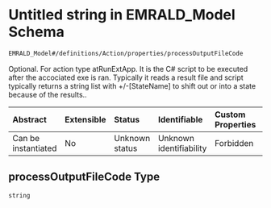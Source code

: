 # Untitled string in EMRALD\_Model Schema

```txt
EMRALD_Model#/definitions/Action/properties/processOutputFileCode
```

Optional. For action type atRunExtApp. It is the C# script to be executed after the accociated exe is ran. Typically it reads a result file and script typically returns a string list with +/-\[StateName] to shift out or into a state because of the results..

| Abstract            | Extensible | Status         | Identifiable            | Custom Properties | Additional Properties | Access Restrictions | Defined In                                                                                          |
| :------------------ | :--------- | :------------- | :---------------------- | :---------------- | :-------------------- | :------------------ | :-------------------------------------------------------------------------------------------------- |
| Can be instantiated | No         | Unknown status | Unknown identifiability | Forbidden         | Allowed               | none                | [EMRALD\_JsonSchemaV3\_0.json\*](../../../../out/EMRALD_JsonSchemaV3_0.json "open original schema") |

## processOutputFileCode Type

`string`
